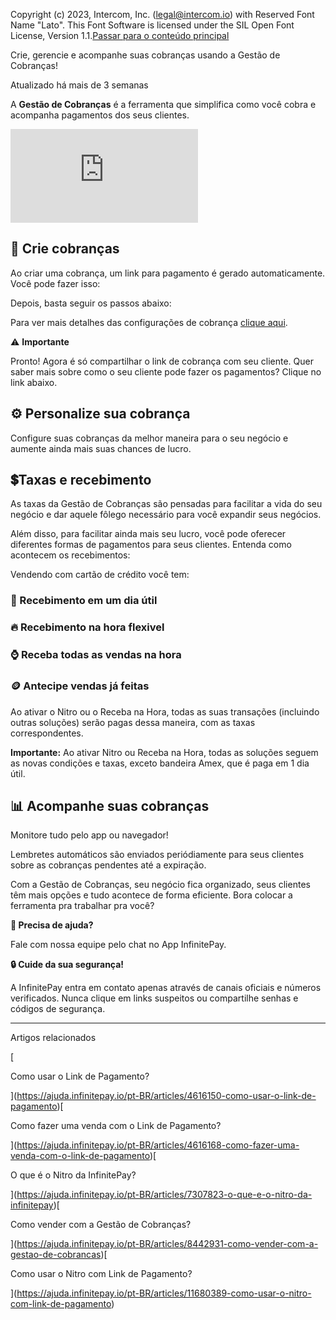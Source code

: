 Copyright (c) 2023, Intercom, Inc. (legal@intercom.io) with Reserved Font Name "Lato". This Font Software is licensed under the SIL Open Font License, Version 1.1.[Passar para o conteúdo principal](https://ajuda.infinitepay.io/pt-BR/articles/7263087-como-funciona-a-gestao-de-cobrancas#main-content)

Crie, gerencie e acompanhe suas cobranças usando a Gestão de Cobranças!

Atualizado há mais de 3 semanas

A **Gestão de Cobranças** é a ferramenta que simplifica como você cobra e acompanha pagamentos dos seus clientes.

<iframe src="https://www.youtube.com/embed/yIVosESBhEU" frameborder="0" allowfullscreen="allowfullscreen"></iframe>

## **💸 Crie cobranças**

Ao criar uma cobrança, um link para pagamento é gerado automaticamente. Você pode fazer isso:

Depois, basta seguir os passos abaixo:

Para ver mais detalhes das configurações de cobrança [clique aqui](https://ajuda.infinitepay.io/pt-BR/articles/7263087-como-funciona-a-gestao-de-cobrancas#h_6dbfd1d9eb).

⚠️ **Importante**

Pronto! Agora é só compartilhar o link de cobrança com seu cliente. Quer saber mais sobre como o seu cliente pode fazer os pagamentos? Clique no link abaixo.

## **⚙️ Personalize sua cobrança**

Configure suas cobranças da melhor maneira para o seu negócio e aumente ainda mais suas chances de lucro.

## **💲Taxas e recebimento**

As taxas da Gestão de Cobranças são pensadas para facilitar a vida do seu negócio e dar aquele fôlego necessário para você expandir seus negócios.

Além disso, para facilitar ainda mais seu lucro, você pode oferecer diferentes formas de pagamentos para seus clientes. Entenda como acontecem os recebimentos:

Vendendo com cartão de crédito você tem:

### **📅 Recebimento em um dia útil**

### **🔥 Recebimento na hora flexivel**

### **⌚ Receba todas as vendas na hora**

### **🪙 Antecipe vendas já feitas**

Ao ativar o Nitro ou o Receba na Hora, todas as suas transações (incluindo outras soluções) serão pagas dessa maneira, com as taxas correspondentes.

**Importante:** Ao ativar Nitro ou Receba na Hora, todas as soluções seguem as novas condições e taxas, exceto bandeira Amex, que é paga em 1 dia útil.

## **📊 Acompanhe suas cobranças**

Monitore tudo pelo app ou navegador!

Lembretes automáticos são enviados periódiamente para seus clientes sobre as cobranças pendentes até a expiração.

Com a Gestão de Cobranças, seu negócio fica organizado, seus clientes têm mais opções e tudo acontece de forma eficiente. Bora colocar a ferramenta pra trabalhar pra você?

**🔔 Precisa de ajuda?**

Fale com nossa equipe pelo chat no App InfinitePay.

**🔒 Cuide da sua segurança!**

A InfinitePay entra em contato apenas através de canais oficiais e números verificados. Nunca clique em links suspeitos ou compartilhe senhas e códigos de segurança.

___

Artigos relacionados

[

Como usar o Link de Pagamento?

](https://ajuda.infinitepay.io/pt-BR/articles/4616150-como-usar-o-link-de-pagamento)[

Como fazer uma venda com o Link de Pagamento?

](https://ajuda.infinitepay.io/pt-BR/articles/4616168-como-fazer-uma-venda-com-o-link-de-pagamento)[

O que é o Nitro da InfinitePay?

](https://ajuda.infinitepay.io/pt-BR/articles/7307823-o-que-e-o-nitro-da-infinitepay)[

Como vender com a Gestão de Cobranças?

](https://ajuda.infinitepay.io/pt-BR/articles/8442931-como-vender-com-a-gestao-de-cobrancas)[

Como usar o Nitro com Link de Pagamento?

](https://ajuda.infinitepay.io/pt-BR/articles/11680389-como-usar-o-nitro-com-link-de-pagamento)